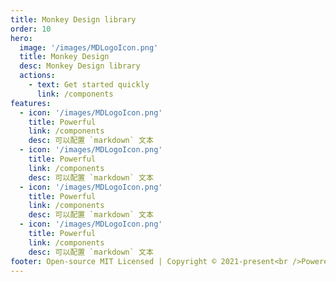 ```yaml
---
title: Monkey Design library
order: 10
hero:
  image: '/images/MDLogoIcon.png'
  title: Monkey Design
  desc: Monkey Design library
  actions:
    - text: Get started quickly
      link: /components
features:
  - icon: '/images/MDLogoIcon.png'
    title: Powerful
    link: /components
    desc: 可以配置 `markdown` 文本
  - icon: '/images/MDLogoIcon.png'
    title: Powerful
    link: /components
    desc: 可以配置 `markdown` 文本
  - icon: '/images/MDLogoIcon.png'
    title: Powerful
    link: /components
    desc: 可以配置 `markdown` 文本
  - icon: '/images/MDLogoIcon.png'
    title: Powerful
    link: /components
    desc: 可以配置 `markdown` 文本
footer: Open-source MIT Licensed | Copyright © 2021-present<br />Powered by self
---
```

